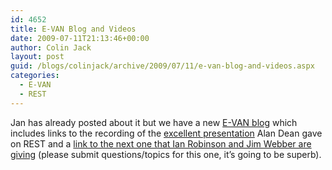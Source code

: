 ```yaml
---
id: 4652
title: E-VAN Blog and Videos
date: 2009-07-11T21:13:46+00:00
author: Colin Jack
layout: post
guid: /blogs/colinjack/archive/2009/07/11/e-van-blog-and-videos.aspx
categories:
  - E-VAN
  - REST
---
```

Jan has already posted about it but we have a new [E-VAN blog](http://europevan.blogspot.com/) which includes links to the recording of the [excellent presentation](http://europevan.blogspot.com/2009/07/recording-of-alan-dean-on-rest-e-van-06.html) Alan Dean gave on REST and a [link to the next one that Ian Robinson and Jim Webber are giving](http://europevan.blogspot.com/2009/07/ian-robinson-and-jim-webber-on-20th.html) (please submit questions/topics for this one, it&#8217;s going to be superb).